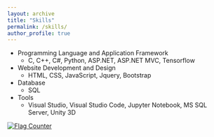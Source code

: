 ```yaml
---
layout: archive
title: "Skills"
permalink: /skills/
author_profile: true
---
```



*  Programming Language and Application Framework <br>
   - C, C++, C#, Python, ASP.NET, ASP.NET MVC, Tensorflow <br>
*  Website Development and Design <br>
   - HTML, CSS, JavaScript, Jquery, Bootstrap <br>
*  Database <br>
   - SQL <br>   
*  Tools <br>
   - Visual Studio, Visual Studio Code, Jupyter Notebook, MS SQL Server, Unity 3D <br>


<a href="https://info.flagcounter.com/HbD1"><img src="https://s11.flagcounter.com/count2/HbD1/bg_FFFFFF/txt_000000/border_CCCCCC/columns_2/maxflags_10/viewers_0/labels_0/pageviews_0/flags_0/percent_0/" alt="Flag Counter" border="0"></a>
